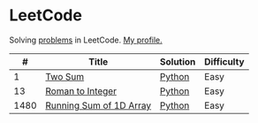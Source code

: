 # LeetCode

Solving [problems](https://leetcode.com/problemset/all/) in LeetCode. [My profile.](https://leetcode.com/lesskop/)

| #    | Title                                                                             | Solution                                | Difficulty |
|------|-----------------------------------------------------------------------------------|-----------------------------------------|------------|
| 1    | [Two Sum](https://leetcode.com/problems/two-sum/)                                 | [Python](python/1_two_sum.py)           | Easy       |
| 13   | [Roman to Integer](https://leetcode.com/problems/roman-to-integer/)               | [Python](python/13_roman_to_integer.py) | Easy       |
| 1480 | [Running Sum of 1D Array](https://leetcode.com/problems/running-sum-of-1d-array/) | [Python](python/1480_running_sum.py)    | Easy       |